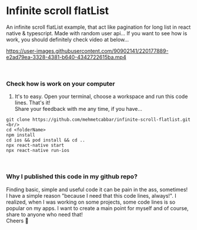 # Infinite scroll flatList
An infinite scroll flatList example, that act like pagination for long list in react native &amp; typescript. Made with random user api... If you want 
to see how is work, you should definitely check video at below... 


https://user-images.githubusercontent.com/90902141/220177889-e2ad79ea-3328-4381-b640-4342722615ba.mp4

<br/>



### Check how is work on your computer  
1. It's to easy. Open your terminal, choose a workspace and run this code lines. That's it! <br/>
Share your feedback with me any time, if you have... 
````
git clone https://github.com/mehmetcabbar/infinite-scroll-flatlist.git <br/>
cd <folderName> 
npm install
cd ios && pod install && cd ..
npx react-native start
npx react-native run-ios

````
<br/>

### Why I published this code in my github repo?  
Finding basic, simple and useful code it can be pain in the ass, sometimes!  <br/> I have a simple reason "because I need that this code lines, always!".  I realized, when I was working on some projects, some code lines is so popular on my apps. I want to create a main point for myself and of course, share to anyone who need that! <br/> 
Cheers 🥂

<br/>
<br/>
